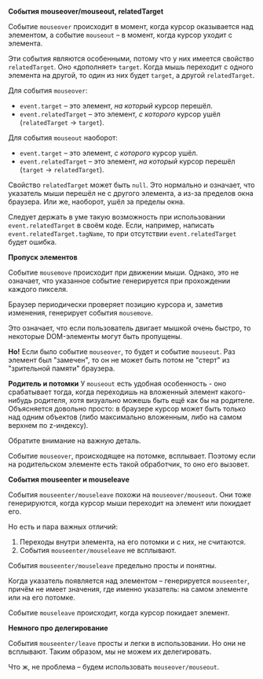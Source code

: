**События mouseover/mouseout, relatedTarget**

Событие `mouseover` происходит в момент, когда курсор оказывается над элементом, а событие `mouseout` – в момент, когда курсор уходит с элемента.

Эти события являются особенными, потому что у них имеется свойство `relatedTarget`. Оно «дополняет» `target`. Когда мышь переходит с одного элемента на другой, то один из них будет `target`, а другой `relatedTarget`.

Для события `mouseover`:

-   `event.target` – это элемент, _на который_ курсор перешёл.
-   `event.relatedTarget` – это элемент, _с которого_ курсор ушёл (`relatedTarget` → `target`).

Для события `mouseout` наоборот:

-   `event.target` – это элемент, _с которого_ курсор ушёл.
-   `event.relatedTarget` – это элемент, _на который_ курсор перешёл (`target` → `relatedTarget`).

Свойство `relatedTarget` может быть `null`. Это нормально и означает, что указатель мыши перешёл не с другого элемента, а из-за пределов окна браузера. Или же, наоборот, ушёл за пределы окна.

Следует держать в уме такую возможность при использовании `event.relatedTarget` в своём коде. Если, например, написать `event.relatedTarget.tagName`, то при отсутствии `event.relatedTarget` будет ошибка.

**Пропуск элементов**

Событие `mousemove` происходит при движении мыши. Однако, это не означает, что указанное событие генерируется при прохождении каждого пикселя.

Браузер периодически проверяет позицию курсора и, заметив изменения, генерирует события `mousemove`.

Это означает, что если пользователь двигает мышкой очень быстро, то некоторые DOM-элементы могут быть пропущены. 

**Но!**
Если было событие `mouseover`, то будет и событие `mouseout`. Раз элемент был "замечен", то он не может быть потом не "стерт" из "зрительной памяти" браузера. 

**Родитель и потомки**
У `mouseout` есть удобная особенность - оно срабатывает тогда, когда переходишь на вложенный элемент какого-нибудь родителя, хотя визуально можешь быть ещё как бы на родителе. Объясняется довольно просто: в браузере курсор может быть только над одним объектов (либо максимально вложенным, либо на самом верхнем по z-индексу).

Обратите внимание на важную деталь.

Событие `mouseover`, происходящее на потомке, всплывает. Поэтому если на родительском элементе есть такой обработчик, то оно его вызовет.

**События mouseenter и mouseleave**

События `mouseenter/mouseleave` похожи на `mouseover/mouseout`. Они тоже генерируются, когда курсор мыши переходит на элемент или покидает его.

Но есть и пара важных отличий:

1.  Переходы внутри элемента, на его потомки и с них, не считаются.
2.  События `mouseenter/mouseleave` не всплывают.

События `mouseenter/mouseleave` предельно просты и понятны.

Когда указатель появляется над элементом – генерируется `mouseenter`, причём не имеет значения, где именно указатель: на самом элементе или на его потомке.

Событие `mouseleave` происходит, когда курсор покидает элемент.

**Немного про делегирование**

События `mouseenter/leave` просты и легки в использовании. Но они не всплывают. Таким образом, мы не можем их делегировать.

Что ж, не проблема – будем использовать `mouseover/mouseout`.